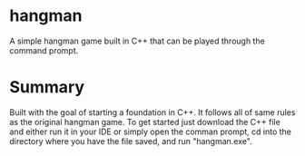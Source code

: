 # hangman

A simple hangman game built in C++ that can be played through the command prompt.

# Summary 
Built with the goal of starting a foundation in C++. It follows all of same rules as the original hangman game. 
To get started just download the C++ file and either run it in your IDE or simply open the comman prompt, cd into the directory where you have the file saved, and run "hangman.exe".

